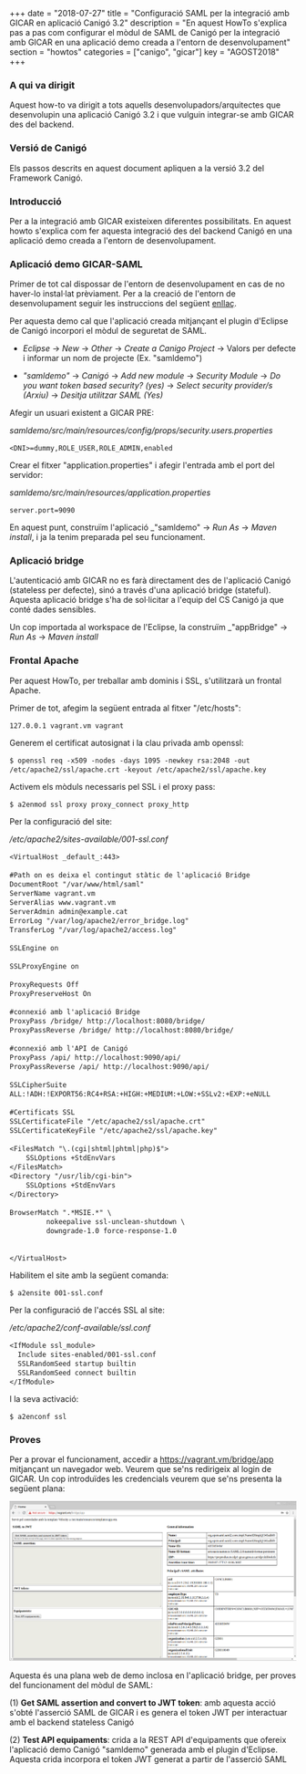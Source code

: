 +++
date = "2018-07-27"
title = "Configuració SAML per la integració amb GICAR en aplicació Canigó 3.2"
description = "En aquest HowTo s'explica pas a pas com configurar el mòdul de SAML de Canigó per la integració amb GICAR en una aplicació demo creada a l'entorn de desenvolupament"
section = "howtos"
categories = ["canigo", "gicar"]
key = "AGOST2018"
+++

### A qui va dirigit

Aquest how-to va dirigit a tots aquells desenvolupadors/arquitectes que desenvolupin una aplicació Canigó 3.2 i que vulguin integrar-se amb GICAR des del backend.

### Versió de Canigó

Els passos descrits en aquest document apliquen a la versió 3.2 del Framework Canigó.

### Introducció

Per a la integració amb GICAR existeixen diferentes possibilitats. En aquest howto s'explica com fer aquesta integració des del backend Canigó en una aplicació demo creada a l'entorn de desenvolupament.

### Aplicació demo GICAR-SAML

Primer de tot cal dispossar de l'entorn de desenvolupament en cas de no haver-lo instal·lat prèviament. Per a la creació de l'entorn de desenvolupament seguir les instruccions del següent [enllaç](https://canigo.ctti.gencat.cat/canigo/entorn-desenvolupament/).

Per aquesta demo cal que l'aplicació creada mitjançant el plugin d'Eclipse de Canigó incorpori el mòdul de seguretat de SAML.

* _Eclipse_ &rarr; _New_ &rarr; _Other_ &rarr; _Create a Canigo Project_ &rarr; Valors per defecte i informar un nom de projecte (Ex. "samldemo")

* _"samldemo"_ &rarr; _Canigó_ &rarr; _Add new module_ &rarr; _Security Module_ &rarr; _Do you want token based security? (yes)_ &rarr; _Select security provider/s (Arxiu)_ &rarr; _Desitja utilitzar SAML (Yes)_

Afegir un usuari existent a GICAR PRE:

_samldemo/src/main/resources/config/props/security.users.properties_
```
<DNI>=dummy,ROLE_USER,ROLE_ADMIN,enabled
```

Crear el fitxer "application.properties" i afegir l'entrada amb el port del servidor:

_samldemo/src/main/resources/application.properties_
```
server.port=9090
```

En aquest punt, construïm l'aplicació _"samldemo" &rarr; _Run As_ &rarr; _Maven install_, i ja la tenim preparada pel seu funcionament.

### Aplicació bridge

L'autenticació amb GICAR no es farà directament des de l'aplicació Canigó (stateless per defecte), sinó a través d'una aplicació bridge (stateful). Aquesta aplicació bridge s'ha de sol·licitar a l'equip del CS Canigó ja que conté dades sensibles.

Un cop importada al workspace de l'Eclipse, la construïm _"appBridge" &rarr; _Run As_ &rarr; _Maven install_

### Frontal Apache

Per aquest HowTo, per treballar amb dominis i SSL, s'utilitzarà un frontal Apache.

Primer de tot, afegim la següent entrada al fitxer "/etc/hosts":

```
127.0.0.1 vagrant.vm vagrant
```

Generem el certificat autosignat i la clau privada amb openssl:

```
$ openssl req -x509 -nodes -days 1095 -newkey rsa:2048 -out /etc/apache2/ssl/apache.crt -keyout /etc/apache2/ssl/apache.key
```

Activem els mòduls necessaris pel SSL i el proxy pass:

```
$ a2enmod ssl proxy proxy_connect proxy_http
```

Per la configuració del site:

_/etc/apache2/sites-available/001-ssl.conf_
```
<VirtualHost _default_:443>

#Path on es deixa el contingut stàtic de l'aplicació Bridge
DocumentRoot "/var/www/html/saml"
ServerName vagrant.vm
ServerAlias www.vagrant.vm
ServerAdmin admin@example.cat
ErrorLog "/var/log/apache2/error_bridge.log"
TransferLog "/var/log/apache2/access.log"

SSLEngine on

SSLProxyEngine on

ProxyRequests Off
ProxyPreserveHost On

#connexió amb l'aplicació Bridge
ProxyPass /bridge/ http://localhost:8080/bridge/
ProxyPassReverse /bridge/ http://localhost:8080/bridge/

#connexió amb l'API de Canigó
ProxyPass /api/ http://localhost:9090/api/
ProxyPassReverse /api/ http://localhost:9090/api/

SSLCipherSuite ALL:!ADH:!EXPORT56:RC4+RSA:+HIGH:+MEDIUM:+LOW:+SSLv2:+EXP:+eNULL

#Certificats SSL
SSLCertificateFile "/etc/apache2/ssl/apache.crt"
SSLCertificateKeyFile "/etc/apache2/ssl/apache.key"

<FilesMatch "\.(cgi|shtml|phtml|php)$">
    SSLOptions +StdEnvVars
</FilesMatch>
<Directory "/usr/lib/cgi-bin">
    SSLOptions +StdEnvVars
</Directory>

BrowserMatch ".*MSIE.*" \
         nokeepalive ssl-unclean-shutdown \
         downgrade-1.0 force-response-1.0


</VirtualHost>
```

Habilitem el site amb la següent comanda:

```
$ a2ensite 001-ssl.conf
```

Per la configuració de l'accés SSL al site:

_/etc/apache2/conf-available/ssl.conf_
```
<IfModule ssl_module>
  Include sites-enabled/001-ssl.conf
  SSLRandomSeed startup builtin
  SSLRandomSeed connect builtin
</IfModule>
```
I la seva activació:

```
$ a2enconf ssl
```

### Proves

Per a provar el funcionament, accedir a https://vagrant.vm/bridge/app mitjançant un navegador web. Veurem que se'ns redirigeix al login de GICAR. Un cop introduïdes les credencials veurem que se'ns presenta la següent plana:

![samldemo-app.png](/related/canigo/howto/imatges/201808_01_samldemo-app.png)

Aquesta és una plana web de demo inclosa en l'aplicació bridge, per proves del funcionament del mòdul de SAML:

(1) **Get SAML assertion and convert to JWT token**: amb aquesta acció s'obté l'asserció SAML de GICAR i es genera el token JWT per interactuar amb el backend stateless Canigó

(2) **Test API equipaments**: crida a la REST API d'equipaments que ofereix l'aplicació demo Canigó "samldemo" generada amb el plugin d'Eclipse. Aquesta crida incorpora el token JWT generat a partir de l'asserció SAML

